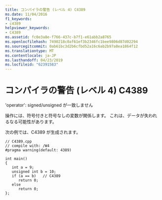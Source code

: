 ```yaml
---
title: コンパイラの警告 (レベル 4) C4389
ms.date: 11/04/2016
f1_keywords:
- c4389
helpviewer_keywords:
- C4389
ms.assetid: fc0e3a8e-f766-437c-b7f1-e61abb2a8765
ms.openlocfilehash: 7490218c0af61ef3b2346fc1bee9806d87d02294
ms.sourcegitcommit: 0ab61bc3d2b6cfbd52a16c6ab2b97a8ea1864f12
ms.translationtype: MT
ms.contentlocale: ja-JP
ms.lasthandoff: 04/23/2019
ms.locfileid: "62391583"
---
```

# <a name="compiler-warning-level-4-c4389"></a>コンパイラの警告 (レベル 4) C4389

'operator': signed/unsigned が一致しません

操作には、符号付きと符号なしの変数が関係します。 これは、データが失われるなる可能性があります。

次の例では、C4389 が生成されます。

```
// C4389.cpp
// compile with: /W4
#pragma warning(default: 4389)

int main()
{
   int a = 9;
   unsigned int b = 10;
   if (a == b)   // C4389
      return 0;
   else
      return 0;
};
```